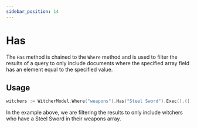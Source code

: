 ```yaml
---
sidebar_position: 14
---
```


# Has

The `Has` method is chained to the `Where` method and is used to filter the results of a query to only include documents where the specified array field has an element equal to the specified value.

## Usage

```go
witchers := WitcherModel.Where("weapons").Has("Steel Sword").Exec().([]Witcher)
```

In the example above, we are filtering the results to only include witchers who have a Steel Sword in their weapons array.